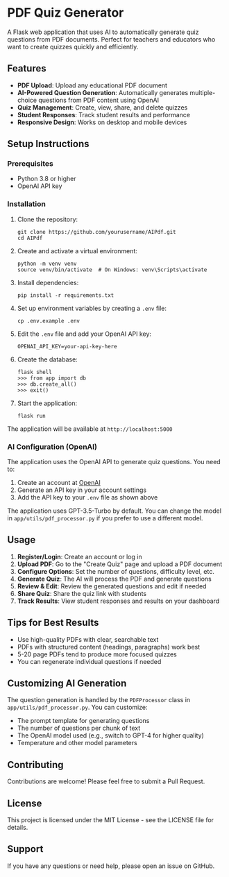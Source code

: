 # PDF Quiz Generator

A Flask web application that uses AI to automatically generate quiz questions from PDF documents. Perfect for teachers and educators who want to create quizzes quickly and efficiently.

## Features

- **PDF Upload**: Upload any educational PDF document
- **AI-Powered Question Generation**: Automatically generates multiple-choice questions from PDF content using OpenAI
- **Quiz Management**: Create, view, share, and delete quizzes
- **Student Responses**: Track student results and performance
- **Responsive Design**: Works on desktop and mobile devices

## Setup Instructions

### Prerequisites

- Python 3.8 or higher
- OpenAI API key

### Installation

1. Clone the repository:
   ```
   git clone https://github.com/yourusername/AIPdf.git
   cd AIPdf
   ```

2. Create and activate a virtual environment:
   ```
   python -m venv venv
   source venv/bin/activate  # On Windows: venv\Scripts\activate
   ```

3. Install dependencies:
   ```
   pip install -r requirements.txt
   ```

4. Set up environment variables by creating a `.env` file:
   ```
   cp .env.example .env
   ```

5. Edit the `.env` file and add your OpenAI API key:
   ```
   OPENAI_API_KEY=your-api-key-here
   ```

6. Create the database:
   ```
   flask shell
   >>> from app import db
   >>> db.create_all()
   >>> exit()
   ```

7. Start the application:
   ```
   flask run
   ```

The application will be available at `http://localhost:5000`

### AI Configuration (OpenAI)

The application uses the OpenAI API to generate quiz questions. You need to:

1. Create an account at [OpenAI](https://platform.openai.com/)
2. Generate an API key in your account settings
3. Add the API key to your `.env` file as shown above

The application uses GPT-3.5-Turbo by default. You can change the model in `app/utils/pdf_processor.py` if you prefer to use a different model.

## Usage

1. **Register/Login**: Create an account or log in
2. **Upload PDF**: Go to the "Create Quiz" page and upload a PDF document
3. **Configure Options**: Set the number of questions, difficulty level, etc.
4. **Generate Quiz**: The AI will process the PDF and generate questions
5. **Review & Edit**: Review the generated questions and edit if needed
6. **Share Quiz**: Share the quiz link with students
7. **Track Results**: View student responses and results on your dashboard

## Tips for Best Results

- Use high-quality PDFs with clear, searchable text
- PDFs with structured content (headings, paragraphs) work best
- 5-20 page PDFs tend to produce more focused quizzes
- You can regenerate individual questions if needed

## Customizing AI Generation

The question generation is handled by the `PDFProcessor` class in `app/utils/pdf_processor.py`. You can customize:

- The prompt template for generating questions
- The number of questions per chunk of text
- The OpenAI model used (e.g., switch to GPT-4 for higher quality)
- Temperature and other model parameters

## Contributing

Contributions are welcome! Please feel free to submit a Pull Request.

## License

This project is licensed under the MIT License - see the LICENSE file for details.

## Support

If you have any questions or need help, please open an issue on GitHub.

